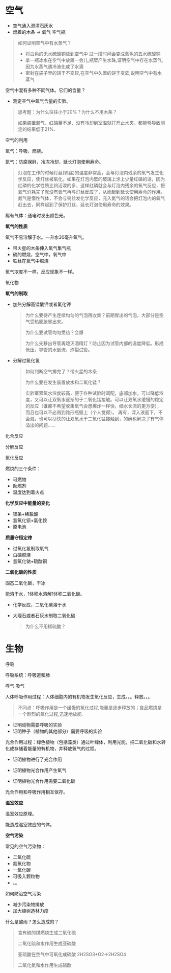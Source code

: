 # 空气

- 空气通入澄清石灰水
- 燃着的木条 -> 氧气 空气瓶

> 如何证明空气中有水蒸气？
>
> - 将白色的无水硫酸铜放到空气中 过一段时间会变成蓝色的五水硫酸铜
> - 拿一瓶冰水在空气中放置一会儿,瓶壁产生水珠,证明空气中存在水蒸气,因为水蒸气遇冷液化成了水滴
> - 密封在袋子里的饼干不变软,在空气中久置的饼干变软,说明空气中有水蒸气



空气中混有多种不同气体。它们的含量？

- 测定空气中氧气含量的实验。

> 思考题：为什么往往小于20%？为什么不用木条？
>
> 如果装置漏气、红磷量不足、没有冷却到室温就打开止水夹，都能够导致测定的结果低于21%．



空气的利用

氧气：呼吸，燃烧。

氮气：防腐保鲜，冷冻冷却，延长灯泡使用寿命。

> 灯泡在工作的时候灯丝(钨丝)的温度非常高，会与灯泡内残余的氧气发生化学反应，使灯丝被氧化。如果在灯泡内壁的玻璃上涂上少量红磷的话，因为红磷的化学性质比钨活泼的多，这样红磷就会与灯泡内残余的氧气反应，把氧气消耗完了就没有氧气再与灯丝反应了，从而起到延长使用寿命的作用。
> 氮气是惰性气体，不会与钨丝发化学反应，充入氮气的话会把灯泡内的氧气赶出去，同样起到了保护灯丝，延长灯泡使用寿命的效果。

稀有气体：通电时发出颜色光。



**氧气的性质**

氧气不易溶解于水。一升水30毫升氧气。

- 带火星的木条伸入氧气集气瓶
- 硫的燃烧，空气中，氧气中
- 铁丝在氧气中燃烧

氧气浓度不一样，反应现象不一样。

氧化物

**氧气的制取**

- 加热分解高锰酸钾或者氯化钾

  > 为什么要待产生连续均匀的气泡再收集？前期冒出的气泡，大部分是空气受热膨胀冒出来。
  >
  > 为什么要试管均匀受热？会爆
  >
  > 为什么先移出导管再熄灭酒精灯？防止因为试管内部的温度降低。形成低压，导管的水倒流，炸裂试管。

- 分解过氧化氢

  > 如何判断空气排完了？带火星的木条
  >
  > 为什么要在发生装置放水和二氧化锰？
  >
  > 实验室双氧水浓度较高，便于各种试验时调配，底部加水，可以降低浓度，又可以让双氧水逐渐的于二氧化锰接触。可以让双氧水缓慢的稳定的反应（谁都不希望收集氧气会想爆炸一样快，细水长流的更方便），而且也可以不必溅到锥形瓶壁上（个人觉得）。
  > 再有，深入液面下，不会溅，也可以尽快的让双氧水于二氧化锰接触到，的确也解决了有气体溢出的问题......



化合反应 

分解反应

氧化反应



燃烧的三个条件：

- 可燃物
- 助燃剂
- 温度达到着火点



**化学反应中能量的变化**

- 镁条+稀盐酸
- 氢氧化钡+氯化铵
- 原电池



**质量守恒定律**

- 过氧化氢制取氧气
- 白磷燃烧
- 氢氧化钠+硫酸铜



**二氧化碳的性质**

固态二氧化碳，干冰

能溶于水，1体积水溶解1体积二氧化碳。

- 化学反应，二氧化碳溶于水

- 大理石或者石灰水制取二氧化碳

  > 为什么不用稀硫酸？

# 生物

呼吸

呼吸系统：呼吸道和肺

呼气 吸气

人体呼吸作用过程：人体细胞内的有机物发生氧化反应，生成。。。释放。。。

> 不同点：呼吸作用是一个缓慢的氧化过程,能量是逐步释放的；食品燃烧是一个剧烈的氧化过程,迅速地放能.

- 证明动物需要呼吸的实验
- 证明种子（植物的其他部分）需要呼吸的实验

光合作用过程：绿色植物（包括藻类）通过叶绿体，利用光能，把二氧化碳和水转化成存储着能量的有机物，并释放氧气的过程。

- 证明植物进行了光合作用

- 证明植物光合作用产生氧气

- 证明植物光合作用需要二氧化碳


光合作用和呼吸作用相互依存。

**温室效应**

温室效应原理。

能造成温室效应的气体。



**空气污染**

常见的空气污染物：

- 二氧化硫
- 氮氧化物
- 一氧化碳
- 可吸入颗粒物
- 。。

如何防治空气污染

- 减少污染物排放
- 加大植树造林力度



什么是酸雨？怎么造成的？

> 含有硫的煤燃烧生成二氧化硫
>
> 二氧化硫和水作用生成亚硫酸
>
> 亚硫酸在空气中可氧化成硫酸
> 2H2SO3+O2→2H2SO4
>
> 二氧化氮和水作用生成硝酸

